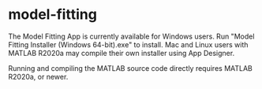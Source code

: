 # model-fitting
The Model Fitting App is currently available for Windows users. Run "Model Fitting Installer (Windows 64-bit).exe" to install. Mac and Linux users with MATLAB R2020a may compile their own installer using App Designer.

Running and compiling the MATLAB source code directly requires MATLAB R2020a, or newer.
